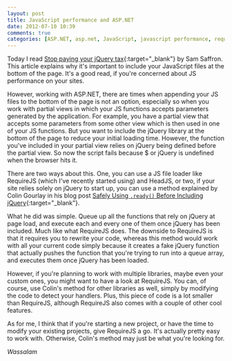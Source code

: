 ```yaml
---
layout: post
title: JavaScript performance and ASP.NET
date: 2012-07-10 10:39
comments: true
categories: [ASP.NET, asp.net, JavaScript, javascript performance, requirejs, Web Development]
---
```

Today I read [Stop paying your jQuery tax](http://samsaffron.com/archive/2012/02/17/stop-paying-your-jquery-tax){:target="_blank"} by Sam Saffron. This article explains why it's important to include your JavaScript files at the bottom of the page. It's a good read, if you're concerned about JS performance on your sites.

However, working with ASP.NET, there are times when appending your JS files to the bottom of the page is not an option, especially so when you work with partial views in which your JS functions accepts parameters generated by the application. For example, you have a partial view that accepts some parameters from some other view which is then used in one of your JS functions. But you want to include the jQuery library at the bottom of the page to reduce your initial loading time. However, the function you've included in your partial view relies on jQuery being defined before the partial view. So now the script fails because $ or jQuery is undefined when the browser hits it.

<!--more-->

There are two ways about this. One, you can use a JS file loader like RequireJS (which I've recently started using) and HeadJS, or two, if your site relies solely on jQuery to start up, you can use a method explained by Colin Gourlay in his blog post [Safely Using `.ready()` Before Including jQuery](http://blog.colin-gourlay.com/blog/2012/02/safely-using-ready-before-including-jquery/){:target="_blank"}.

What he did was simple. Queue up all the functions that rely on jQuery at page load, and execute each and every one of them once jQuery has been included. Much like what RequireJS does. The downside to RequireJS is that it requires you to rewrite your code, whereas this method would work with all your current code simply because it creates a fake jQuery function that actually pushes the function that you're trying to run into a queue array, and executes them once jQuery has been loaded.

However, if you're planning to work with multiple libraries, maybe even your custom ones, you might want to have a look at RequireJS. You can, of course, use Colin's method for other libraries as well, simply by modifying the code to detect your handlers. Plus, this piece of code is a lot smaller than RequireJS, although RequireJS also comes with a couple of other cool features.

As for me, I think that if you're starting a new project, or have the time to modify your existing projects, give RequireJS a go. It's actually pretty easy to work with. Otherwise, Colin's method may just be what you're looking for.

*Wassalam*
